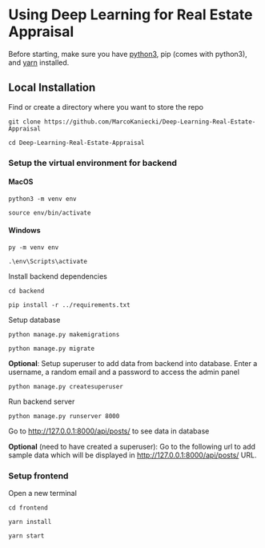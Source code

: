 # Using Deep Learning for Real Estate Appraisal
Before starting, make sure you have [python3](https://www.python.org/downloads/), pip (comes with python3), and [yarn](https://classic.yarnpkg.com/lang/en/docs/install/#windows-stable) installed.

## Local Installation
Find or create a directory where you want to store the repo

```console
git clone https://github.com/MarcoKaniecki/Deep-Learning-Real-Estate-Appraisal
```

```console
cd Deep-Learning-Real-Estate-Appraisal
```

### Setup the virtual environment for backend
#### MacOS
```console
python3 -m venv env
```
```console
source env/bin/activate
```

#### Windows
```console
py -m venv env
```
```console
.\env\Scripts\activate
```

Install backend dependencies
```console
cd backend
```
```console
pip install -r ../requirements.txt
```

Setup database
```console
python manage.py makemigrations
```
```console
python manage.py migrate
```

**Optional**: Setup superuser to add data from backend into database. Enter a username, a random email and a password to access the admin panel
```console
python manage.py createsuperuser
```

Run backend server
```console
python manage.py runserver 8000
```

Go to
http://127.0.0.1:8000/api/posts/
to see data in database


**Optional** (need to have created a superuser): Go to the following url to add sample data which will be displayed in http://127.0.0.1:8000/api/posts/ URL.

### Setup frontend
Open a new terminal
```console
cd frontend
```
```console
yarn install
```
```console
yarn start
```
